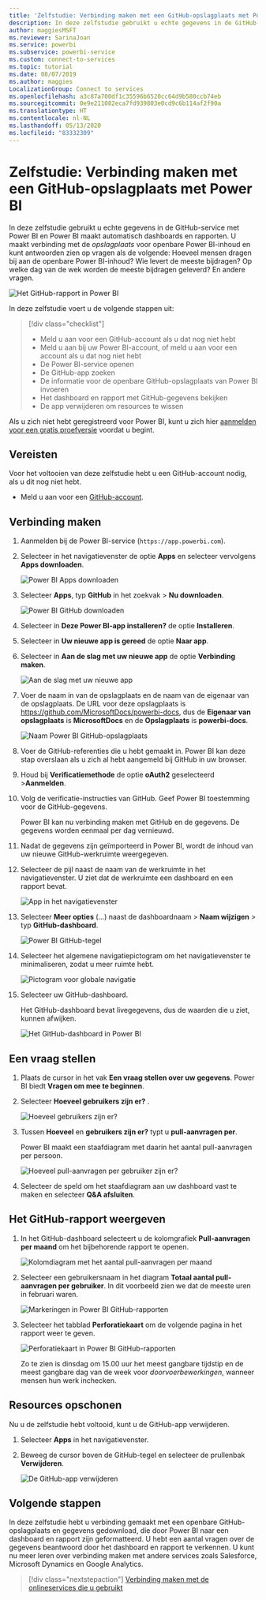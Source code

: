 ```yaml
---
title: 'Zelfstudie: Verbinding maken met een GitHub-opslagplaats met Power BI'
description: In deze zelfstudie gebruikt u echte gegevens in de GitHub-service met Power BI en Power BI maakt automatisch dashboards en rapporten.
author: maggiesMSFT
ms.reviewer: SarinaJoan
ms.service: powerbi
ms.subservice: powerbi-service
ms.custom: connect-to-services
ms.topic: tutorial
ms.date: 08/07/2019
ms.author: maggies
LocalizationGroup: Connect to services
ms.openlocfilehash: a3c87a700df1c35596b6520cc64d9b580ccb74eb
ms.sourcegitcommit: 0e9e211082eca7fd939803e0cd9c6b114af2f90a
ms.translationtype: HT
ms.contentlocale: nl-NL
ms.lasthandoff: 05/13/2020
ms.locfileid: "83332309"
---
```

# <a name="tutorial-connect-to-a-github-repo-with-power-bi"></a>Zelfstudie: Verbinding maken met een GitHub-opslagplaats met Power BI
In deze zelfstudie gebruikt u echte gegevens in de GitHub-service met Power BI en Power BI maakt automatisch dashboards en rapporten. U maakt verbinding met de *opslagplaats* voor openbare Power BI-inhoud en kunt antwoorden zien op vragen als de volgende: Hoeveel mensen dragen bij aan de openbare Power BI-inhoud? Wie levert de meeste bijdragen? Op welke dag van de wek worden de meeste bijdragen geleverd? En andere vragen. 

![Het GitHub-rapport in Power BI](media/service-tutorial-connect-to-github/power-bi-github-app-tutorial-punch-card.png)

In deze zelfstudie voert u de volgende stappen uit:

> [!div class="checklist"]
> * Meld u aan voor een GitHub-account als u dat nog niet hebt 
> * Meld u aan bij uw Power BI-account, of meld u aan voor een account als u dat nog niet hebt
> * De Power BI-service openen
> * De GitHub-app zoeken
> * De informatie voor de openbare GitHub-opslagplaats van Power BI invoeren
> * Het dashboard en rapport met GitHub-gegevens bekijken
> * De app verwijderen om resources te wissen

Als u zich niet hebt geregistreerd voor Power BI, kunt u zich hier [aanmelden voor een gratis proefversie](https://app.powerbi.com/signupredirect?pbi_source=web) voordat u begint.

## <a name="prerequisites"></a>Vereisten

Voor het voltooien van deze zelfstudie hebt u een GitHub-account nodig, als u dit nog niet hebt. 

- Meld u aan voor een [GitHub-account](https://docs.microsoft.com/contribute/get-started-setup-github).


## <a name="how-to-connect"></a>Verbinding maken
1. Aanmelden bij de Power BI-service (`https://app.powerbi.com`). 
2. Selecteer in het navigatievenster de optie **Apps** en selecteer vervolgens **Apps downloaden**.
   
   ![Power BI Apps downloaden](media/service-tutorial-connect-to-github/power-bi-github-app-tutorial.png) 

3. Selecteer **Apps**, typ **GitHub** in het zoekvak > **Nu downloaden**.
   
   ![Power BI GitHub downloaden](media/service-tutorial-connect-to-github/power-bi-github-app-tutorial-app-source.png) 

4. Selecteer in **Deze Power BI-app installeren?** de optie **Installeren**.
5. Selecteer in **Uw nieuwe app is gereed** de optie **Naar app**.
6. Selecteer in **Aan de slag met uw nieuwe app** de optie **Verbinding maken**.

    ![Aan de slag met uw nieuwe app](media/service-tutorial-connect-to-github/power-bi-new-app-connect-get-started.png)

7. Voer de naam in van de opslagplaats en de naam van de eigenaar van de opslagplaats. De URL voor deze opslagplaats is https://github.com/MicrosoftDocs/powerbi-docs, dus de **Eigenaar van opslagplaats** is **MicrosoftDocs** en de **Opslagplaats** is **powerbi-docs**. 
   
    ![Naam Power BI GitHub-opslagplaats](media/service-tutorial-connect-to-github/power-bi-github-app-tutorial-connect.png)

5. Voer de GitHub-referenties die u hebt gemaakt in. Power BI kan deze stap overslaan als u zich al hebt aangemeld bij GitHub in uw browser. 

6. Houd bij **Verificatiemethode** de optie **oAuth2** geselecteerd \>**Aanmelden**.

7. Volg de verificatie-instructies van GitHub. Geef Power BI toestemming voor de GitHub-gegevens.
   
   Power BI kan nu verbinding maken met GitHub en de gegevens.  De gegevens worden eenmaal per dag vernieuwd.

8. Nadat de gegevens zijn geïmporteerd in Power BI, wordt de inhoud van uw nieuwe GitHub-werkruimte weergegeven. 
9. Selecteer de pijl naast de naam van de werkruimte in het navigatievenster. U ziet dat de werkruimte een dashboard en een rapport bevat. 

    ![App in het navigatievenster](media/service-tutorial-connect-to-github/power-bi-github-app-tutorial-left-nav-expanded.png)

10. Selecteer **Meer opties** (...) naast de dashboardnaam > **Naam wijzigen** > typ **GitHub-dashboard**.
 
    ![Power BI GitHub-tegel](media/service-tutorial-connect-to-github/power-bi-github-app-tutorial-left-nav.png) 

8. Selecteer het algemene navigatiepictogram om het navigatievenster te minimaliseren, zodat u meer ruimte hebt.

    ![Pictogram voor globale navigatie](media/service-tutorial-connect-to-github/power-bi-global-navigation-icon.png)

10. Selecteer uw GitHub-dashboard.
    
    Het GitHub-dashboard bevat livegegevens, dus de waarden die u ziet, kunnen afwijken.

    ![Het GitHub-dashboard in Power BI](media/service-tutorial-connect-to-github/power-bi-github-app-tutorial-new-dashboard.png)

    

## <a name="ask-a-question"></a>Een vraag stellen

1. Plaats de cursor in het vak **Een vraag stellen over uw gegevens**. Power BI biedt **Vragen om mee te beginnen**. 

1. Selecteer **Hoeveel gebruikers zijn er?** .
 
    ![Hoeveel gebruikers zijn er?](media/service-tutorial-connect-to-github/power-bi-github-app-tutorial-qna-how-many-users.png)

13. Tussen **Hoeveel** en **gebruikers zijn er?** typt u **pull-aanvragen per**. 

     Power BI maakt een staafdiagram met daarin het aantal pull-aanvragen per persoon.

    ![Hoeveel pull-aanvragen per gebruiker zijn er?](media/service-tutorial-connect-to-github/power-bi-github-app-tutorial-qna-how-many-prs.png)


13. Selecteer de speld om het staafdiagram aan uw dashboard vast te maken en selecteer **Q&A afsluiten**.

## <a name="view-the-github-report"></a>Het GitHub-rapport weergeven 

1. In het GitHub-dashboard selecteert u de kolomgrafiek **Pull-aanvragen per maand** om het bijbehorende rapport te openen.

    ![Kolomdiagram met het aantal pull-aanvragen per maand](media/service-tutorial-connect-to-github/power-bi-github-app-tutorial-column-chart.png)

2. Selecteer een gebruikersnaam in het diagram **Totaal aantal pull-aanvragen per gebruiker**. In dit voorbeeld zien we dat de meeste uren in februari waren.

    ![Markeringen in Power BI GitHub-rapporten](media/service-tutorial-connect-to-github/power-bi-github-app-tutorial-cross-filter-total-prs.png)

3. Selecteer het tabblad **Perforatiekaart** om de volgende pagina in het rapport weer te geven. 
 
    ![Perforatiekaart in Power BI GitHub-rapporten](media/service-tutorial-connect-to-github/power-bi-github-app-tutorial-tues-3pm.png)

    Zo te zien is dinsdag om 15.00 uur het meest gangbare tijdstip en de meest gangbare dag van de week voor *doorvoerbewerkingen*, wanneer mensen hun werk inchecken.

## <a name="clean-up-resources"></a>Resources opschonen

Nu u de zelfstudie hebt voltooid, kunt u de GitHub-app verwijderen. 

1. Selecteer **Apps** in het navigatievenster.
2. Beweeg de cursor boven de GitHub-tegel en selecteer de prullenbak **Verwijderen**.

    ![De GitHub-app verwijderen](media/service-tutorial-connect-to-github/power-bi-github-app-tutorial-delete.png)

## <a name="next-steps"></a>Volgende stappen

In deze zelfstudie hebt u verbinding gemaakt met een openbare GitHub-opslagplaats en gegevens gedownload, die door Power BI naar een dashboard en rapport zijn geformatteerd. U hebt een aantal vragen over de gegevens beantwoord door het dashboard en rapport te verkennen. U kunt nu meer leren over verbinding maken met andere services zoals Salesforce, Microsoft Dynamics en Google Analytics. 
 
> [!div class="nextstepaction"]
> [Verbinding maken met de onlineservices die u gebruikt](service-connect-to-services.md)


